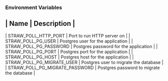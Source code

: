 ### Environment Variables
| Name                           | Description                               |
------------------------------------------------------------------------------
| STRAW_POLL_HTTP_PORT           | Port to run HTTP server on                |
| STRAW_POLL_PG_USER             | Postgres user for the application         |
| STRAW_POLL_PG_PASSWORD         | Postgres password for the application     |
| STRAW_POLL_PG_PORT             | Postgres port for the application         |
| STRAW_POLL_PG_HOST             | Postgres host for the application         |
| STRAW_POLL_PG_MIGRATE_USER     | Postgres user to migrate the database     |
| STRAW_POLL_PG_MIGRATE_PASSWORD | Postgres password to migrate the database |

